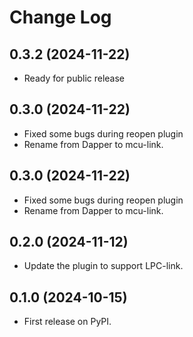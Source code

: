 
Change Log
==========

0.3.2 (2024-11-22)
------------------

* Ready for public release

0.3.0 (2024-11-22)
------------------

* Fixed some bugs during reopen plugin
* Rename from Dapper to mcu-link.

0.3.0 (2024-11-22)
------------------

* Fixed some bugs during reopen plugin
* Rename from Dapper to mcu-link.

0.2.0 (2024-11-12)
------------------

* Update the plugin to support LPC-link.


0.1.0 (2024-10-15)
------------------

* First release on PyPI.
